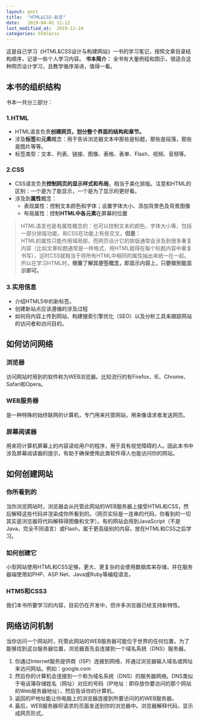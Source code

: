 ```yaml
---
layout: post
title:  "HTML&CSS-前言"
date:   2019-04-02 11:12
last_modified_at:  2019-12-14 
categories: html&css
---
```


这是自己学习《HTML&CSS设计与构建网站》一书的学习笔记，按照文章目录结构顺序，记录一些个人学习内容。
**书本简介：** 全书有大量例程和图示，很适合这种网页设计学习，且教学循序渐进，值得一看。

<!--more-->

## 本书的组织结构

书本一共分三部分：

### 1.HTML

- HTML语言负责**创建网页，划分整个界面的结构和章节。**
- 涉及**标签**和**元素**概念：用于告诉浏览器文本中那些是标题，那些是段落，那些是图片等等。
- 标签类型：文本、列表、链接、图像、表格、表单、Flash、视频、音频等。

### 2.CSS

- CSS语言负责**控制网页的显示样式和布局**，相当于美化排版。注意和HTML的区别：一个是为了能显示，一个是为了显示的更好看。
- 涉及到**属性**概念：
  - 表现属性：控制文本颜色和字体；设置字体大小、添加背景色及背景图像
  - 布局属性：控制**HTML中各元素**在屏幕的位置

>HTML语言也是有属性概念的：也可以控制文本的颜色，字体大小等，包括一部分排版功能，和CSS在功能上有些交叉。**但是：**  
HTML的属性只能作用域局部，而网页设计它的排版通常会涉及到很多重复内容（比如文章标题通常是一样格式，用HTML就得在每个标题内容中重复书写），这时CSS就相当于将所有HTML中相同的属性抽出来统一在一起。所以在学习HTML时，**侧重了解其便签概念，即显示内容上，只要做到能显示即可。**

### 3.实用信息

- 介绍HTML5中的新标签。
-  创建新站点应该遵循的涉及过程
-  如何将内容上传到网站、构建搜索引擎优化（SEO）以及分析工具来跟踪网站的访问者和访问目的。

## 如何访问网络

### 浏览器

访问网站时用到的软件称为WEB浏览器。比较流行的有Firefox、IE、Chrome、Safari和Opera。

### WEB服务器

是一种特殊的始终联网的计算机，专门用来托管网站，用来像请求者发送网页。

### 屏幕阅读器

用来将计算机屏幕上的内容读给用户的程序，用于具有视觉障碍的人。因此本书中涉及屏幕阅读器的提示，有助于确保使用此类软件得人也能访问你的网站。

## 如何创建网站

### 你所看到的

当你浏览网站时，浏览器会从托管此网站的WEB服务器上接受HTML和CSS，然后解释这些代码并渲染成你所看到的。（网页实际是一连串的代码，你看到的一切其实是浏览器将代码解释得图像和文字）。有的网站会用到JavaScript（不是Java，完全不同语言）或Flash，属于更高级别的内容，放在HTML和CSS之后学习。

### 如何创建它

小型网站使用HTML和CSS足够。更大、更复杂的会使用数据库来存储，并在服务器端使用如PHP、ASP.Net、Java或Ruby等编程语言。

### HTM5和CSS3

我们本书所要学习的内容，目前仍在开发中，但许多浏览器已经支持新特性。

## 网络访问机制

当你访问一个网站时，托管此网站的WEB服务器可能位于世界的任何位置，为了能够找到这台服务器位置，浏览器首先会连接到一个域名系统（DNS）服务器。  
1. 你通过Internet服务提供商（ISP）连接到网络，并通过浏览器输入域名或网址来访问网站。例如：google.com  
2. 然后你的计算机会连接到一个称为域名系统（DNS）的服务器网络。DNS类似于电话簿存储姓名（网址）对应的号码（IP地址：即存放你要访问的那个网站的Web服务器地址），然后告诉你的计算机， 
3. 返回的IP地址能让你电脑上的浏览器连接到所要访问的的WEB服务器。 
4. 最后，WEB服务器将请求的页面发送到你的浏览器中。浏览器解释代码，显示成网页形式。

